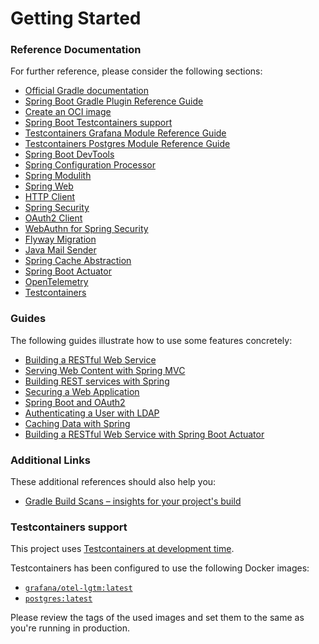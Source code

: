 # Getting Started

### Reference Documentation
For further reference, please consider the following sections:

* [Official Gradle documentation](https://docs.gradle.org)
* [Spring Boot Gradle Plugin Reference Guide](https://docs.spring.io/spring-boot/4.0.0-RC1/gradle-plugin)
* [Create an OCI image](https://docs.spring.io/spring-boot/4.0.0-RC1/gradle-plugin/packaging-oci-image.html)
* [Spring Boot Testcontainers support](https://docs.spring.io/spring-boot/4.0.0-RC1/reference/testing/testcontainers.html#testing.testcontainers)
* [Testcontainers Grafana Module Reference Guide](https://java.testcontainers.org/modules/grafana/)
* [Testcontainers Postgres Module Reference Guide](https://java.testcontainers.org/modules/databases/postgres/)
* [Spring Boot DevTools](https://docs.spring.io/spring-boot/4.0.0-RC1/reference/using/devtools.html)
* [Spring Configuration Processor](https://docs.spring.io/spring-boot/4.0.0-RC1/specification/configuration-metadata/annotation-processor.html)
* [Spring Modulith](https://docs.spring.io/spring-modulith/reference/)
* [Spring Web](https://docs.spring.io/spring-boot/4.0.0-RC1/reference/web/servlet.html)
* [HTTP Client](https://docs.spring.io/spring-boot/4.0.0-RC1/reference/io/rest-client.html#io.rest-client.restclient)
* [Spring Security](https://docs.spring.io/spring-boot/4.0.0-RC1/reference/web/spring-security.html)
* [OAuth2 Client](https://docs.spring.io/spring-boot/4.0.0-RC1/reference/web/spring-security.html#web.security.oauth2.client)
* [WebAuthn for Spring Security](https://docs.spring.io/spring-security/reference/servlet/authentication/passkeys.html)
* [Flyway Migration](https://docs.spring.io/spring-boot/4.0.0-RC1/how-to/data-initialization.html#howto.data-initialization.migration-tool.flyway)
* [Java Mail Sender](https://docs.spring.io/spring-boot/4.0.0-RC1/reference/io/email.html)
* [Spring Cache Abstraction](https://docs.spring.io/spring-boot/4.0.0-RC1/reference/io/caching.html)
* [Spring Boot Actuator](https://docs.spring.io/spring-boot/4.0.0-RC1/reference/actuator/index.html)
* [OpenTelemetry](https://docs.spring.io/spring-boot/4.0.0-RC1/reference/actuator/observability.html#actuator.observability.opentelemetry)
* [Testcontainers](https://java.testcontainers.org/)

### Guides
The following guides illustrate how to use some features concretely:

* [Building a RESTful Web Service](https://spring.io/guides/gs/rest-service/)
* [Serving Web Content with Spring MVC](https://spring.io/guides/gs/serving-web-content/)
* [Building REST services with Spring](https://spring.io/guides/tutorials/rest/)
* [Securing a Web Application](https://spring.io/guides/gs/securing-web/)
* [Spring Boot and OAuth2](https://spring.io/guides/tutorials/spring-boot-oauth2/)
* [Authenticating a User with LDAP](https://spring.io/guides/gs/authenticating-ldap/)
* [Caching Data with Spring](https://spring.io/guides/gs/caching/)
* [Building a RESTful Web Service with Spring Boot Actuator](https://spring.io/guides/gs/actuator-service/)

### Additional Links
These additional references should also help you:

* [Gradle Build Scans – insights for your project's build](https://scans.gradle.com#gradle)

### Testcontainers support

This project uses [Testcontainers at development time](https://docs.spring.io/spring-boot/4.0.0-RC1/reference/features/dev-services.html#features.dev-services.testcontainers).

Testcontainers has been configured to use the following Docker images:

* [`grafana/otel-lgtm:latest`](https://hub.docker.com/r/grafana/otel-lgtm)
* [`postgres:latest`](https://hub.docker.com/_/postgres)

Please review the tags of the used images and set them to the same as you're running in production.

